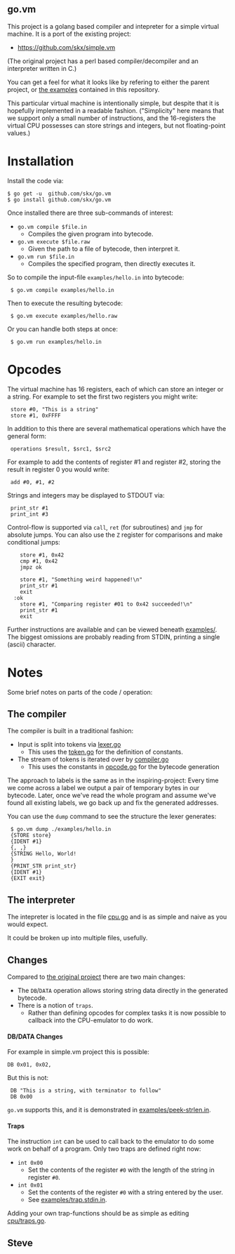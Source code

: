 
go.vm
-----

This project is a golang based compiler and intepreter for a simple virtual
machine.  It is a port of the existing project:

* https://github.com/skx/simple.vm

(The original project has a perl based compiler/decompiler and an interpreter
written in C.)

You can get a feel for what it looks like by refering to either the parent
project, or [the examples](examples/) contained in this repository.

This particular virtual machine is intentionally simple, but despite that it is hopefully implemented in a readable fashion.  ("Simplicity" here means that we support only a small number of instructions, and the 16-registers the virtual CPU possesses can store strings and integers, but not floating-point values.)


# Installation

Install the code via:

    $ go get -u  github.com/skx/go.vm
    $ go install github.com/skx/go.vm

Once installed there are three sub-commands of interest:

* `go.vm compile $file.in`
   * Compiles the given program into bytecode.
* `go.vm execute $file.raw`
   * Given the path to a file of bytecode, then interpret it.
* `go.vm run $file.in`
   * Compiles the specified program, then directly executes it.

So to compile the input-file `examples/hello.in` into bytecode:

     $ go.vm compile examples/hello.in

Then to execute the resulting bytecode:

     $ go.vm execute examples/hello.raw

Or you can handle both steps at once:

     $ go.vm run examples/hello.in


# Opcodes

The virtual machine has 16 registers, each of which can store an integer
or a string.  For example to set the first two registers you might write:

     store #0, "This is a string"
     store #1, 0xFFFF

In addition to this there are several mathematical operations which have
the general form:

     operations $result, $src1, $src2

For example to add the contents of register #1 and register #2, storing
the result in register 0 you would write:

     add #0, #1, #2

Strings and integers may be displayed to STDOUT via:

     print_str #1
     print_int #3

Control-flow is supported via `call`, `ret` (for subroutines) and `jmp`
for absolute jumps.  You can also use the `Z` register for comparisons and
make conditional jumps:

        store #1, 0x42
        cmp #1, 0x42
        jmpz ok

        store #1, "Something weird happened!\n"
        print_str #1
        exit
      :ok
        store #1, "Comparing register #01 to 0x42 succeeded!\n"
        print_str #1
        exit

Further instructions are available and can be viewed beneath [examples/](examples/).  The biggest omissions are probably reading from STDIN, printing a single (ascii) character.


# Notes

Some brief notes on parts of the code / operation:

## The compiler

The compiler is built in a traditional fashion:

* Input is split into tokens via [lexer.go](lexer/lexer.go)
  * This uses the [token.go](token/token.go) for the definition of constants.
* The stream of tokens is iterated over by [compiler.go](compiler/compiler.go)
  * This uses the constants in [opcode.go](opcode/opcode.go) for the bytecode generation

The approach to labels is the same as in the inspiring-project:  Every time
we come across a label we output a pair of temporary bytes in our bytecode.
Later, once we've read the whole program and assume we've found all existing
labels,  we go back up and fix the generated addresses.

You can use the `dump` command to see the structure the lexer generates:

     $ go.vm dump ./examples/hello.in
     {STORE store}
     {IDENT #1}
     {, ,}
     {STRING Hello, World!
     }
     {PRINT_STR print_str}
     {IDENT #1}
     {EXIT exit}


## The interpreter

The intepreter is located in the file [cpu.go](cpu/cpu.go) and is
as simple and naive as you would expect.

It could be broken up into multiple files, usefully.

## Changes

Compared to [the original project](https://github.com/skx/simple.vm) there are two main changes:

* The `DB`/`DATA` operation allows storing string data directly in the generated bytecode.
* There is a notion of `traps`.
   * Rather than defining opcodes for complex tasks it is now possible to callback into the CPU-emulator to do work.

#### DB/DATA Changes

For example in simple.vm project this is possible:

    DB 0x01, 0x02,

But this is not:

     DB "This is a string, with terminator to follow"
     DB 0x00

`go.vm` supports this, and it is demonstrated in [examples/peek-strlen.in](examples/peek-strlen.in).

#### Traps

The instruction `int` can be used to call back to the emulator to do some work
on behalf of a program.  Only two traps are defined right now:

* `int 0x00`
   * Set the contents of the register `#0` with the length of the string in register `#0`.
* `int 0x01`
   * Set the contents of the register `#0` with a string entered by the user.
   * See [examples/trap.stdin.in](examples/trap.stdin.in).

Adding your own trap-functions should be as simple as editing [cpu/traps.go](cpu/traps.go).

Steve
--
